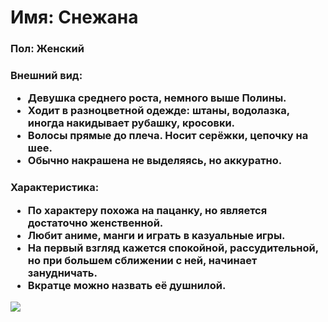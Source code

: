 <h1><b>Имя</b>: Снежана</h1>
<h3><b>Пол</b>: Женский</h3>
<h3><b>Внешний вид</b>:
  
  - Девушка среднего роста, немного выше Полины.
  - Ходит в разноцветной одежде: штаны, водолазка, иногда накидывает рубашку, кросовки.
  - Волосы прямые до плеча. Носит серёжки, цепочку на шее.
  - Обычно накрашена не выделяясь, но аккуратно.</h3>
<h3><b>Характеристика:
  
  - По характеру похожа на пацанку, но является достаточно женственной.
  - Любит аниме, манги и играть в казуальные игры.
  - На первый взгляд кажется спокойной, рассудительной, но при большем сближении с ней, начинает занудничать.
  - Вкратце можно назвать её душнилой.</h3>

<img src="img/.png"></img>
